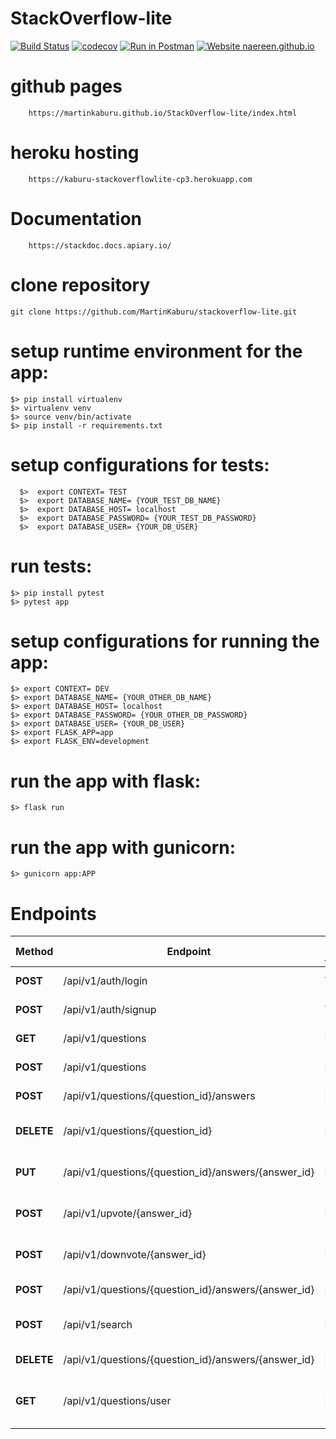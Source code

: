 # StackOverflow-lite

[![Build Status](https://travis-ci.org/MartinKaburu/StackOverflow-lite.svg?branch=development)](https://travis-ci.org/MartinKaburu/StackOverflow-lite)
[![codecov](https://codecov.io/gh/MartinKaburu/StackOverflow-lite/branch/development/graph/badge.svg)](https://codecov.io/gh/MartinKaburu/StackOverflow-lite)
[![Run in Postman](https://run.pstmn.io/button.svg)](https://app.getpostman.com/run-collection/6a89cd9ab95f70bbddda)
[![Website naereen.github.io](https://img.shields.io/website-up-down-green-red/https/naereen.github.io.svg)](https://martinkaburu.github.io/stackoverflow-lite-GUI/index.html)

# github pages

        https://martinkaburu.github.io/StackOverflow-lite/index.html

# heroku hosting

        https://kaburu-stackoverflowlite-cp3.herokuapp.com

# Documentation

        https://stackdoc.docs.apiary.io/

# clone repository

    git clone https://github.com/MartinKaburu/stackoverflow-lite.git

# setup runtime environment for the app:

    $> pip install virtualenv
    $> virtualenv venv
    $> source venv/bin/activate
    $> pip install -r requirements.txt

# setup configurations for tests:

      $>  export CONTEXT= TEST
      $>  export DATABASE_NAME= {YOUR_TEST_DB_NAME}
      $>  export DATABASE_HOST= localhost
      $>  export DATABASE_PASSWORD= {YOUR_TEST_DB_PASSWORD}
      $>  export DATABASE_USER= {YOUR_DB_USER}

# run tests:

    $> pip install pytest
    $> pytest app

# setup configurations for running the app:

    $> export CONTEXT= DEV
    $> export DATABASE_NAME= {YOUR_OTHER_DB_NAME}
    $> export DATABASE_HOST= localhost
    $> export DATABASE_PASSWORD= {YOUR_OTHER_DB_PASSWORD}
    $> export DATABASE_USER= {YOUR_DB_USER}
    $> export FLASK_APP=app
    $> export FLASK_ENV=development

# run the app with flask:

    $> flask run

# run the app with gunicorn:

    $> gunicorn app:APP

# Endpoints

  | Method | Endpoint | Public Access | Summary |
  | --- | --- | --- | --- |
  | **POST** | /api/v1/auth/login | TRUE | login a user |
  | **POST** | /api/v1/auth/signup | TRUE | signup a user |
  | **GET** | /api/v1/questions | FALSE | Get all questions |
  | **POST** | /api/v1/questions | FALSE | Post a question |
  | **POST** | /api/v1/questions/{question_id}/answers | FALSE | Answer a question |
  | **DELETE** | /api/v1/questions/{question_id} | FALSE | Delete a specific question |
  | **PUT** | /api/v1/questions/{question_id}/answers/{answer_id} | FALSE | Update an answer |
  | **POST** | /api/v1/upvote/{answer_id} | FALSE | Upvote an answer |
  | **POST** | /api/v1/downvote/{answer_id} | FALSE | downvote an answer |
  | **POST** | /api/v1/questions/{question_id}/answers/{answer_id} | FALSE | accept an answer |
  | **POST** | /api/v1/search | FALSE | search for a question |
  | **DELETE** | /api/v1/questions/{question_id}/answers/{answer_id} | FALSE | Delete an answer |
  | **GET** | /api/v1/questions/user | FALSE | get the current users questions |
